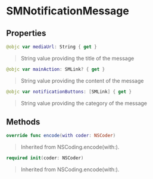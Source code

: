 # SMNotificationMessage

## Properties
```swift
@objc var mediaUrl: String { get }
```

>String value providing the title of the message

```swift
@objc var mainAction: SMLink? { get }
```

>String value providing the content of the message

```swift
@objc var notificationButtons: [SMLink] { get }
```

>String value providing the category of the message

## Methods
```swift
override func encode(with coder: NSCoder)
```

>Inherited from NSCoding.encode(with:).

```swift
required init(coder: NSCoder)
```

>Inherited from NSCoding.encode(with:).